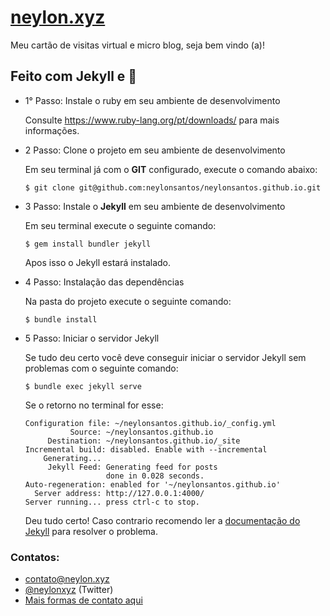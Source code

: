 # [neylon.xyz](https://neylonsantos.github.io/)
Meu cartão de visitas virtual e micro blog, seja bem vindo (a)!

## Feito com **Jekyll** e 💜

- 1° Passo: Instale o ruby em seu ambiente de desenvolvimento

  Consulte https://www.ruby-lang.org/pt/downloads/ para mais informações.

- 2 Passo: Clone o projeto em seu ambiente de desenvolvimento

  Em seu terminal já com o **GIT** configurado, execute o comando abaixo:
  ```shell
  $ git clone git@github.com:neylonsantos/neylonsantos.github.io.git
  ```
- 3 Passo: Instale o **Jekyll** em seu ambiente de desenvolvimento

  Em seu terminal execute o seguinte comando:
  ```shell
  $ gem install bundler jekyll
  ```
  Apos isso o Jekyll estará instalado.

- 4 Passo: Instalação das dependências

  Na pasta do projeto execute o seguinte comando:
  ```shell
  $ bundle install
  ```
- 5 Passo: Iniciar o servidor Jekyll

  Se tudo deu certo você deve conseguir iniciar o servidor Jekyll sem problemas com o seguinte comando:
  ```shell
  $ bundle exec jekyll serve
  ```
  Se o retorno no terminal for esse:
  ```
  Configuration file: ~/neylonsantos.github.io/_config.yml
            Source: ~/neylonsantos.github.io
       Destination: ~/neylonsantos.github.io/_site
  Incremental build: disabled. Enable with --incremental
      Generating...
       Jekyll Feed: Generating feed for posts
                    done in 0.028 seconds.
  Auto-regeneration: enabled for '~/neylonsantos.github.io'
    Server address: http://127.0.0.1:4000/
  Server running... press ctrl-c to stop.
  ```
  Deu tudo certo! Caso contrario recomendo ler a [documentação do Jekyll](https://jekyllrb.com/docs/) para resolver o problema.

### Contatos:
* contato@neylon.xyz
* [@neylonxyz](http://twitter.com/neylonxyz) (Twitter)
* [Mais formas de contato aqui](http://neylon.xyz)
